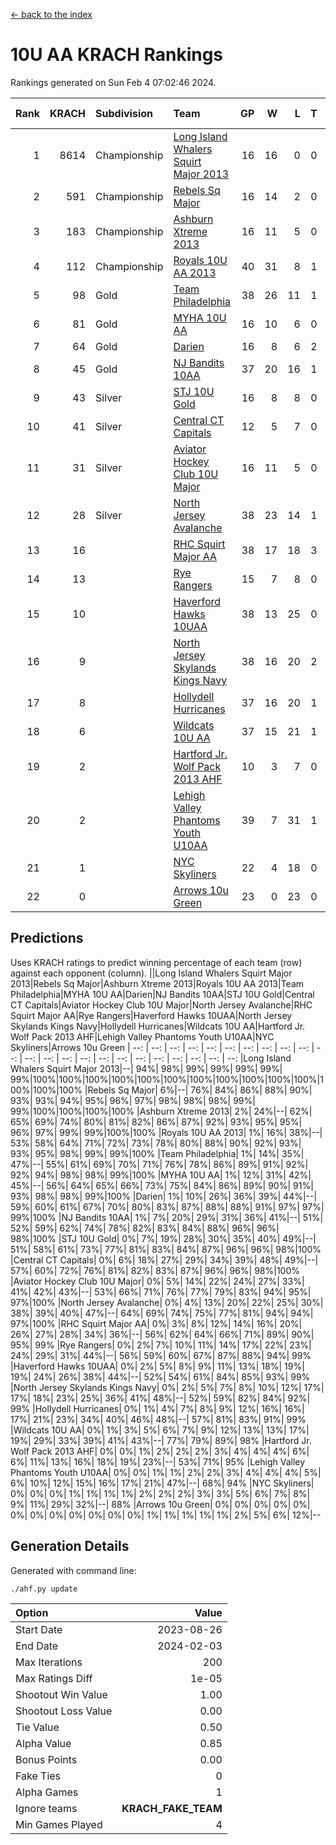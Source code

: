 [<- back to the index](readme.md)
# 10U AA KRACH Rankings
Rankings generated on Sun Feb  4 07:02:46 2024.

Rank|KRACH|Subdivision|Team|GP|W|L|T|OTW|OTL|SoS|Exp Wins|Win Diff
---:|---:|:---|:---|---:|---:|---:|---:|---:|---:|---:|---:|---:
1|8614|Championship|[Long Island Whalers Squirt Major 2013](https://gamesheetstats.com/seasons/3659/teams/140229/schedule)|16|16|0|0|0|0|96|16.8|-0.0
2|591|Championship|[Rebels Sq Major](https://gamesheetstats.com/seasons/3659/teams/140243/schedule)|16|14|2|0|1|0|556|14.8|-0.0
3|183|Championship|[Ashburn Xtreme 2013](https://gamesheetstats.com/seasons/3659/teams/140230/schedule)|16|11|5|0|0|0|1085|11.9|0.0
4|112|Championship|[Royals 10U AA 2013](https://gamesheetstats.com/seasons/3659/teams/140237/schedule)|40|31|8|1|4|1|256|32.4|0.0
5|98|Gold|[Team Philadelphia](https://gamesheetstats.com/seasons/3659/teams/140238/schedule)|38|26|11|1|0|3|497|27.4|0.0
6|81|Gold|[MYHA 10U AA](https://gamesheetstats.com/seasons/3659/teams/140235/schedule)|16|10|6|0|0|0|577|10.9|0.0
7|64|Gold|[Darien](https://gamesheetstats.com/seasons/3659/teams/140245/schedule)|16|8|6|2|1|0|162|9.9|0.0
8|45|Gold|[NJ Bandits 10AA](https://gamesheetstats.com/seasons/3659/teams/140232/schedule)|37|20|16|1|1|2|946|21.4|0.0
9|43|Silver|[STJ 10U Gold](https://gamesheetstats.com/seasons/3659/teams/140234/schedule)|16|8|8|0|2|1|558|8.9|0.0
10|41|Silver|[Central CT Capitals](https://gamesheetstats.com/seasons/3659/teams/140231/schedule)|12|5|7|0|0|1|793|5.9|0.0
11|31|Silver|[Aviator Hockey Club 10U Major](https://gamesheetstats.com/seasons/3659/teams/140244/schedule)|16|11|5|0|0|0|22|11.9|0.0
12|28|Silver|[North Jersey Avalanche](https://gamesheetstats.com/seasons/3659/teams/140249/schedule)|38|23|14|1|3|1|33|24.4|0.0
13|16||[RHC Squirt Major AA](https://gamesheetstats.com/seasons/3659/teams/140241/schedule)|38|17|18|3|3|2|256|19.4|0.0
14|13||[Rye Rangers](https://gamesheetstats.com/seasons/3659/teams/140242/schedule)|15|7|8|0|0|1|33|7.9|0.0
15|10||[Haverford Hawks 10UAA](https://gamesheetstats.com/seasons/3659/teams/140236/schedule)|38|13|25|0|1|0|69|13.9|0.0
16|9||[North Jersey Skylands Kings Navy](https://gamesheetstats.com/seasons/3659/teams/140247/schedule)|38|16|20|2|1|2|28|17.9|0.0
17|8||[Hollydell Hurricanes](https://gamesheetstats.com/seasons/3659/teams/140240/schedule)|37|16|20|1|0|2|272|17.4|0.0
18|6||[Wildcats 10U AA](https://gamesheetstats.com/seasons/3659/teams/140250/schedule)|37|15|21|1|2|0|24|16.4|0.0
19|2||[Hartford Jr. Wolf Pack 2013 AHF](https://gamesheetstats.com/seasons/3659/teams/140246/schedule)|10|3|7|0|1|0|64|3.9|0.0
20|2||[Lehigh Valley Phantoms Youth U10AA](https://gamesheetstats.com/seasons/3659/teams/140239/schedule)|39|7|31|1|0|1|246|8.4|0.0
21|1||[NYC Skyliners](https://gamesheetstats.com/seasons/3659/teams/140252/schedule)|22|4|18|0|0|0|15|4.9|0.0
22|0||[Arrows 10u Green](https://gamesheetstats.com/seasons/3659/teams/140251/schedule)|23|0|23|0|0|1|62|0.9|0.0

## Predictions
Uses KRACH ratings to predict winning percentage of each team (row) against each opponent (column).
||Long Island Whalers Squirt Major 2013|Rebels Sq Major|Ashburn Xtreme 2013|Royals 10U AA 2013|Team Philadelphia|MYHA 10U AA|Darien|NJ Bandits 10AA|STJ 10U Gold|Central CT Capitals|Aviator Hockey Club 10U Major|North Jersey Avalanche|RHC Squirt Major AA|Rye Rangers|Haverford Hawks 10UAA|North Jersey Skylands Kings Navy|Hollydell Hurricanes|Wildcats 10U AA|Hartford Jr. Wolf Pack 2013 AHF|Lehigh Valley Phantoms Youth U10AA|NYC Skyliners|Arrows 10u Green
| --: | --: | --: | --: | --: | --: | --: | --: | --: | --: | --: | --: | --: | --: | --: | --: | --: | --: | --: | --: | --: | --: | --: 
|Long Island Whalers Squirt Major 2013|--| 94%| 98%| 99%| 99%| 99%| 99%| 99%|100%|100%|100%|100%|100%|100%|100%|100%|100%|100%|100%|100%|100%|100%
|Rebels Sq Major|  6%|--| 76%| 84%| 86%| 88%| 90%| 93%| 93%| 94%| 95%| 96%| 97%| 98%| 98%| 98%| 99%| 99%|100%|100%|100%|100%
|Ashburn Xtreme 2013|  2%| 24%|--| 62%| 65%| 69%| 74%| 80%| 81%| 82%| 86%| 87%| 92%| 93%| 95%| 95%| 96%| 97%| 99%| 99%|100%|100%
|Royals 10U AA 2013|  1%| 16%| 38%|--| 53%| 58%| 64%| 71%| 72%| 73%| 78%| 80%| 88%| 90%| 92%| 93%| 93%| 95%| 98%| 99%| 99%|100%
|Team Philadelphia|  1%| 14%| 35%| 47%|--| 55%| 61%| 69%| 70%| 71%| 76%| 78%| 86%| 89%| 91%| 92%| 92%| 94%| 98%| 98%| 99%|100%
|MYHA 10U AA|  1%| 12%| 31%| 42%| 45%|--| 56%| 64%| 65%| 66%| 73%| 75%| 84%| 86%| 89%| 90%| 91%| 93%| 98%| 98%| 99%|100%
|Darien|  1%| 10%| 26%| 36%| 39%| 44%|--| 59%| 60%| 61%| 67%| 70%| 80%| 83%| 87%| 88%| 88%| 91%| 97%| 97%| 99%|100%
|NJ Bandits 10AA|  1%|  7%| 20%| 29%| 31%| 36%| 41%|--| 51%| 52%| 59%| 62%| 74%| 78%| 82%| 83%| 84%| 88%| 96%| 96%| 98%|100%
|STJ 10U Gold|  0%|  7%| 19%| 28%| 30%| 35%| 40%| 49%|--| 51%| 58%| 61%| 73%| 77%| 81%| 83%| 84%| 87%| 96%| 96%| 98%|100%
|Central CT Capitals|  0%|  6%| 18%| 27%| 29%| 34%| 39%| 48%| 49%|--| 57%| 60%| 72%| 76%| 81%| 82%| 83%| 87%| 96%| 96%| 98%|100%
|Aviator Hockey Club 10U Major|  0%|  5%| 14%| 22%| 24%| 27%| 33%| 41%| 42%| 43%|--| 53%| 66%| 71%| 76%| 77%| 79%| 83%| 94%| 95%| 97%|100%
|North Jersey Avalanche|  0%|  4%| 13%| 20%| 22%| 25%| 30%| 38%| 39%| 40%| 47%|--| 64%| 69%| 74%| 75%| 77%| 81%| 94%| 94%| 97%|100%
|RHC Squirt Major AA|  0%|  3%|  8%| 12%| 14%| 16%| 20%| 26%| 27%| 28%| 34%| 36%|--| 56%| 62%| 64%| 66%| 71%| 89%| 90%| 95%| 99%
|Rye Rangers|  0%|  2%|  7%| 10%| 11%| 14%| 17%| 22%| 23%| 24%| 29%| 31%| 44%|--| 56%| 59%| 60%| 67%| 87%| 88%| 94%| 99%
|Haverford Hawks 10UAA|  0%|  2%|  5%|  8%|  9%| 11%| 13%| 18%| 19%| 19%| 24%| 26%| 38%| 44%|--| 52%| 54%| 61%| 84%| 85%| 93%| 99%
|North Jersey Skylands Kings Navy|  0%|  2%|  5%|  7%|  8%| 10%| 12%| 17%| 17%| 18%| 23%| 25%| 36%| 41%| 48%|--| 52%| 59%| 82%| 84%| 92%| 99%
|Hollydell Hurricanes|  0%|  1%|  4%|  7%|  8%|  9%| 12%| 16%| 16%| 17%| 21%| 23%| 34%| 40%| 46%| 48%|--| 57%| 81%| 83%| 91%| 99%
|Wildcats 10U AA|  0%|  1%|  3%|  5%|  6%|  7%|  9%| 12%| 13%| 13%| 17%| 19%| 29%| 33%| 39%| 41%| 43%|--| 77%| 79%| 89%| 98%
|Hartford Jr. Wolf Pack 2013 AHF|  0%|  0%|  1%|  2%|  2%|  2%|  3%|  4%|  4%|  4%|  6%|  6%| 11%| 13%| 16%| 18%| 19%| 23%|--| 53%| 71%| 95%
|Lehigh Valley Phantoms Youth U10AA|  0%|  0%|  1%|  1%|  2%|  2%|  3%|  4%|  4%|  4%|  5%|  6%| 10%| 12%| 15%| 16%| 17%| 21%| 47%|--| 68%| 94%
|NYC Skyliners|  0%|  0%|  0%|  1%|  1%|  1%|  1%|  2%|  2%|  2%|  3%|  3%|  5%|  6%|  7%|  8%|  9%| 11%| 29%| 32%|--| 88%
|Arrows 10u Green|  0%|  0%|  0%|  0%|  0%|  0%|  0%|  0%|  0%|  0%|  0%|  0%|  1%|  1%|  1%|  1%|  1%|  2%|  5%|  6%| 12%|--

## Generation Details

Generated with command line:
```
./ahf.py update
```

| Option | Value |
| :----- | ----: |
| Start Date | 2023-08-26 |
| End Date | 2024-02-03 |
| Max Iterations | 200 |
| Max Ratings Diff | 1e-05 |
| Shootout Win Value | 1.00 |
| Shootout Loss Value | 0.00 |
| Tie Value | 0.50 |
| Alpha Value | 0.85 |
| Bonus Points | 0.00 |
| Fake Ties | 0 |
| Alpha Games | 1 |
| Ignore teams | __KRACH_FAKE_TEAM__ |
| Min Games Played | 4 |

